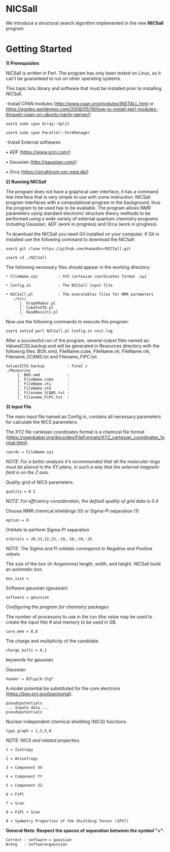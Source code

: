 # NICSall

We introduce a structural search algorithm implemented in the new **NICSall** program.

# Getting Started

**1)	Prerequisites**

NICSall is written in Perl. The program has only been tested on Linux, so it can’t be guaranteed to run on other operating systems.

This topic lists library and software that must be installed prior to installing NICSall.

-Install CPAN modules (http://www.cpan.org/modules/INSTALL.html or https://egoleo.wordpress.com/2008/05/19/how-to-install-perl-modules-through-cpan-on-ubuntu-hardy-server/)

    user$ sudo cpan Array::Split
      
    user$ sudo cpan Parallel::ForkManager

-Install External softwares

  •	ADF (https://www.scm.com/)

  •	Gaussian (http://gaussian.com/)

  •	Orca (https://orcaforum.cec.mpg.de/)
  

**2)	Running NICSall**

The program does not have a graphical user interface, it has a command line interface that is very simple to use with some instruction. NICSall program interfaces with a computational program in the background, thus the program to be used has to be available. The program allows NMR parameters using standard electronic structure theory methods to be performed using a wide variety of external quantum chemistry programs including Gaussian, ADF (work in progress) and Orca (work in progress).

To download the NICSall you need Git installed on your computer. If Git is installed use the following command to download the NICSall: 

    user$ git clone https://github.com/HumanOsv/NICSall.git

    user$ cd ./NICSall

The following necessary files should appear in the working directory:

    • FileName.xyz         : XYZ cartesian coordinates format .xyz
    
    • Config.in            : The NICSall input file
    
    • NICSall.pl           : The executables files for NMR parameters
       ./src/
          |_ GraphMaker.pl   
          |_ CubeToVTK.pl    
          |_ ReadResults.pl  
    

Now use the following commands to execute this program:

    user$ setsid perl NICSall.pl Config.in >out.log

After a successful run of the program, several output files named as: ValuesICSS.backup and will be generated in Resources directory with the following files: BOX.vmd, FileName.cube, FileName.vti, FileName.vtk, Filename_SCANS.txt and Filename_FiPC.txt.

	ValuesICSS.backup          : Final c
	./Resources
	     |_ BOX.vmd            :  
	     |_ FileName.cube      : 
	     |_ FileName.vti       : 
	     |_ FileName.vtk       : 
	     |_ Filename_SCANS.txt :
	     |_ Filename_FiPC.txt  :
		
**3)	Input File**

The main input file named as Config.in, contains all necessary parameters for calculate the NICS parameters.

The XYZ file cartesian coordinates format is a chemical file format (https://openbabel.org/docs/dev/FileFormats/XYZ_cartesian_coordinates_format.html).

    coords = FileName.xyz

*NOTE: For a better analysis it's recommended that all the molecular rings must be placed in the XY plane, in such a way that the external magnetic field is on the Z axis.*

Quality grid of NICS parameters.

    quality = 0.2

*NOTE: For efficiency consideration, the default quality of grid data is 0.4*

Choose NMR chemical shieldings (0) or Sigma-Pi separation (1)
    
    option = 0

Orbitals to perform Sigma-Pi separation 

    orbitals = 20,21,22,23,-19,-18,-24,-25

*NOTE: The Sigma and Pi orbitals correspond to Negative and Positive values.*

The size of the box (in Angstroms) length, width, and height. NICSall build an automatic box.

    box_size = 

Software gaussian (gaussian)

    software = gaussian

*Configuring the program for chemistry packages*

The number of processors to use in the run (the value may be used to create the input file) # and memory to be used in GB.

    core_mem = 8,8

The charge and multiplicity of the candidate.

    charge_multi = 0,1

keywords for gaussian

*Gaussian*

    header = B3lyp/6-31g*

A model potential be substituted for the core electrons (https://bse.pnl.gov/bse/portal).

    pseudopotentials
    ... Inputa data ...
    pseudopotentials

Nuclear independent chemical shielding (NICS) functions.
    
    type_graph = 1,2,5,8

*NOTE: NICS and related properties.*
 
    1 = Isotropy
   
    2 = Anisotropy
   
    3 = Component XX
   
    4 = Component YY
   
    5 = Component ZZ
   
    6 = FiPC
   
    7 = Scan
   
    8 = FiPC + Scan
   
    9 = Symmetry Properties of the Shielding Tensor (SPST)

**General Note: Respect the spaces of separation between the symbol "=".**

    Correct : software = gaussian
    Wrong   : software=gaussian
	
	
